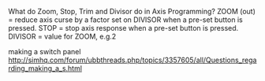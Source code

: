 What do Zoom, Stop, Trim and Divisor do in Axis Programming?
ZOOM (out) = reduce axis curse by a factor set on DIVISOR when a pre-set button is pressed.
STOP = stop axis response when a pre-set button is pressed.
DIVISOR = value for ZOOM, e.g.2



making a switch panel
http://simhq.com/forum/ubbthreads.php/topics/3357605/all/Questions_regarding_making_a_s.html

